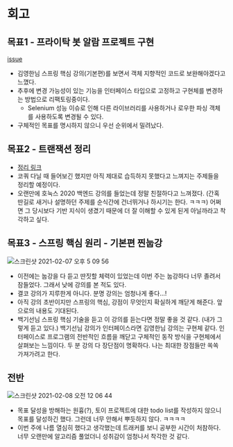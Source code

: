 # 회고
## 목표1 - 프라이탁 봇 알람 프로젝트 구현
[issue](https://github.com/beginin15/get-your-friday/issues/36)
- 김영한님 스프링 핵심 강의(기본편)를 보면서 객체 지향적인 코드로 보완해야겠다고 느꼈다.
- 추후에 변경 가능성이 있는 기능을 인터페이스 타입으로 고정하고 구현체를 변경하는 방법으로 리팩토링중이다.
  - Selenium 성능 이슈로 인해 다른 라이브러리를 사용하거나 로우한 파싱 객체를 사용하도록 변경될 수 있다.
- 구체적인 목표를 명시하지 않으니 우선 순위에서 밀려났다.

## 목표2 - 트랜잭션 정리
- [정리 링크](https://www.notion.so/aboutj/fc87fa98f84444058c2f69afa0e91df2)
- 코쿼 다닐 때 들어보긴 했지만 아직 제대로 습득하지 못했다고 느껴지는 주제들을 정리할 예정이다.
- 오랜만에 호눅스 2020 백엔드 강의를 들었는데 정말 친절하다고 느껴졌다. (간혹 딴길로 새거나 설명하던 주제를 순식간에 건너뛰거나 하시기는 한다. ㅋㅋㅋ) 어쩌면 그 당시보다 기반 지식이 생겼기 때문에 더 잘 이해할 수 있게 된게 아닐까라고 착각하고 싶다.
 
## 목표3 - 스프링 핵심 원리 - 기본편 찐눕강
![스크린샷 2021-02-07 오후 5 09 56](https://user-images.githubusercontent.com/33659848/107140734-71662680-6967-11eb-8fab-da91958853ed.png)
- 이전에는 눕강을 다 듣고 딴짓할 체력이 있었는데 이번 주는 눕강하다 너무 졸려서 잠들었다. 그래서 낮에 강의를 본 적도 있다.
- 결코 강의가 지루한게 아니다. 분명 강의는 엄청나게 좋다...!
- 아직 강의 초반이지만 스프링의 핵심, 강점이 무엇인지 확실하게 깨닫게 해준다. 앞으로의 내용도 기대된다.
- 백기선님 스프링 핵심 기술을 듣고 이 강의를 듣는다면 정말 좋을 것 같다. (내가 그렇게 듣고 있다.) 백기선님 강의가 인터페이스라면 김영한님 강의는 구현체 같다. 인터페이스로 프로그램의 전반적인 흐름을 깨닫고 구체적인 동작 방식을 구현체에서 살펴보는 느낌이다. 두 분 강의 다 장단점이 명확하다. 나는 최대한 장점들만 쏙쏙 가져가려고 한다.

## 전반
![스크린샷 2021-02-08 오전 12 06 44](https://user-images.githubusercontent.com/33659848/107150527-8a8bc900-69a1-11eb-98f2-84ae9ee47d44.png)

- 목표 달성을 방해하는 원흉(?), 토이 프로젝트에 대한 todo list를 작성하지 않으니 목표를 달성하긴 했다. 그런데 너무 안해서 뿌듯하지 않다. ㅋㅋㅋㅋ
- 이번 주에 나름 열심히 했다고 생각했는데 트래커를 보니 공부한 시간이 처참하다. 너무 오랜만에 알고리즘 풀었더니 성취감이 엄청나서 착각한 것 같다.